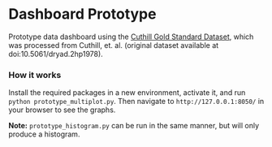 # Dashboard Prototype
Prototype data dashboard using the [Cuthill Gold Standard Dataset](https://datacommons.tdai.osu.edu/dataset.xhtml?persistentId=doi:10.5072/FK2/GZYWNV&version=DRAFT), which was processed from Cuthill, et. al. (original dataset available at doi:10.5061/dryad.2hp1978).

### How it works

Install the required packages in a new environment, activate it, and run `python prototype_multiplot.py`. Then navigate to `http://127.0.0.1:8050/` in your browser to see the graphs.

**Note:** `prototype_histogram.py` can be run in the same manner, but will only produce a histogram.
